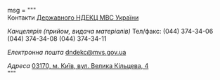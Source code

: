 msg  = """\
Контакти [Державного НДЕКЦ МВС України](https://dndekc.mvs.gov.ua/)

_Канцелярія (прийом, видача матеріалів)_
Тел/факс:
(044) 374-34-06
(044) 374-34-08
(044) 374-34-11

_Електронна пошта_
dndekc@mvs.gov.ua

_Адреса_
[03170, м. Київ,  вул. Велика Кільцева, 4](https://www.google.com/maps/place/%D0%94%D0%B5%D1%80%D0%B6%D0%B0%D0%B2%D0%BD%D0%B8%D0%B9+%D0%BD%D0%B0%D1%83%D0%BA%D0%BE%D0%B2%D0%BE-%D0%B4%D0%BE%D1%81%D0%BB%D1%96%D0%B4%D0%BD%D0%B8%D0%B9+%D0%B5%D0%BA%D1%81%D0%BF%D0%B5%D1%80%D1%82%D0%BD%D0%BE-%D0%BA%D1%80%D0%B8%D0%BC%D1%96%D0%BD%D0%B0%D0%BB%D1%96%D1%81%D1%82%D0%B8%D1%87%D0%BD%D0%B8%D0%B9+%D1%86%D0%B5%D0%BD%D1%82%D1%80/@50.430596,30.357018,17z/data=!4m5!3m4!1s0x0:0x370adc5b3ec6d61!8m2!3d50.431883!4d30.3562754?hl=uk) \
"""